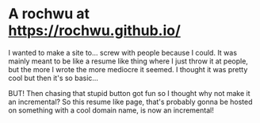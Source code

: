 # A rochwu at https://rochwu.github.io/

I wanted to make a site to... screw with people because I could. It was mainly meant to be like a resume like thing where I just throw it at people, but the more I wrote the more mediocre it seemed. I thought it was pretty cool but then it's so basic...

BUT! Then chasing that stupid button got fun so I thought why not make it an incremental? So this resume like page, that's probably gonna be hosted on something with a cool domain name, is now an incremental! 
